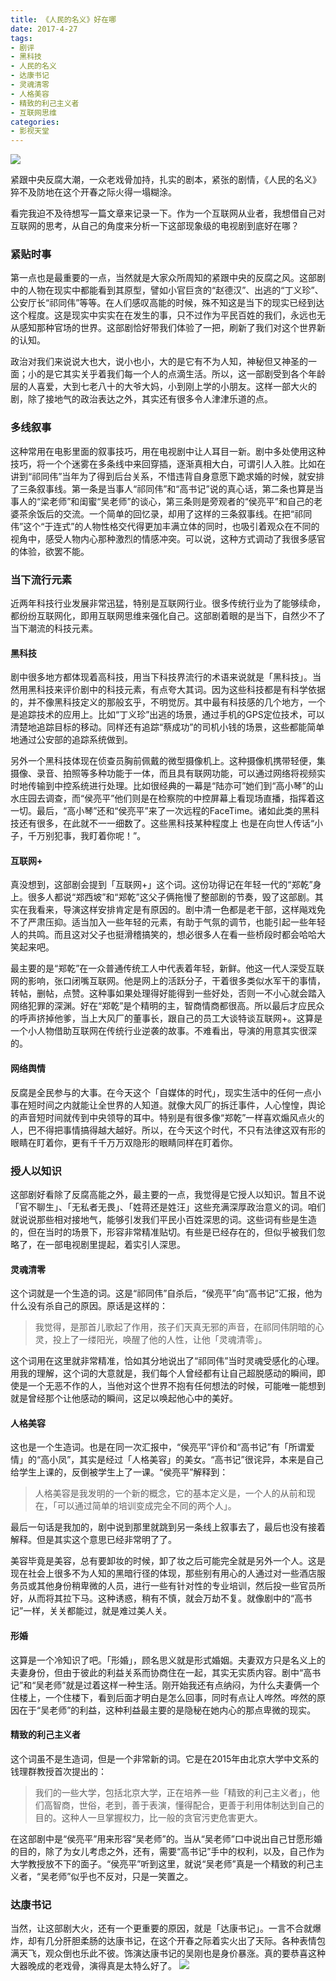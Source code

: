 ```yaml
---
title: 《人民的名义》好在哪
date: 2017-4-27
tags: 
- 剧评
- 黑科技
- 人民的名义
- 达康书记
- 灵魂清零
- 人格美容
- 精致的利己主义者
- 互联网思维
categories:
- 影视天堂
---
```


![](/image/movie/rmdmy.png)

紧跟中央反腐大潮，一众老戏骨加持，扎实的剧本，紧张的剧情，《人民的名义》猝不及防地在这个开春之际火得一塌糊涂。
<!-- more -->

看完我迫不及待想写一篇文章来记录一下。作为一个互联网从业者，我想借自己对互联网的思考，从自己的角度来分析一下这部现象级的电视剧到底好在哪？

### 紧贴时事
第一点也是最重要的一点，当然就是大家众所周知的紧跟中央的反腐之风。这部剧中的人物在现实中都能看到其原型，譬如小官巨贪的“赵德汉”、出逃的“丁义珍”、公安厅长“祁同伟”等等。在人们感叹高能的时候，殊不知这是当下的现实已经到达这个程度。这是现实中实实在在发生的事，只不过作为平民百姓的我们，永远也无从感知那种官场的世界。这部剧恰好带我们体验了一把，刷新了我们对这个世界新的认知。

政治对我们来说说大也大，说小也小，大的是它有不为人知，神秘但又神圣的一面；小的是它其实关乎着我们每一个人的点滴生活。所以，这一部剧受到各个年龄层的人喜爱，大到七老八十的大爷大妈，小到刚上学的小朋友。这样一部大火的剧，除了接地气的政治表达之外，其实还有很多令人津津乐道的点。

### 多线叙事
这种常用在电影里面的叙事技巧，用在电视剧中让人耳目一新。剧中多处使用这种技巧，将一个个迷雾在多条线中来回穿插，逐渐真相大白，可谓引人入胜。比如在讲到“祁同伟”当年为了得到后台关系，不惜违背自身意愿下跪求婚的时候，就安排了三条叙事线。第一条是当事人“祁同伟”和“高书记”说的真心话，第二条也算是当事人的“梁老师”和闺蜜“吴老师”的谈心，第三条则是旁观者的“侯亮平”和自己的老婆茶余饭后的交流。一个简单的回忆录，却用了这样的三条叙事线。在把“祁同伟”这个“于连式”的人物性格交代得更加丰满立体的同时，也吸引着观众在不同的视角中，感受人物内心那种激烈的情感冲突。可以说，这种方式调动了我很多感官的体验，欲罢不能。

### 当下流行元素
近两年科技行业发展非常迅猛，特别是互联网行业。很多传统行业为了能够续命，都纷纷互联网化，即用互联网思维来强化自己。这部剧着眼的是当下，自然少不了当下潮流的科技元素。

#### 黑科技
剧中很多地方都体现着高科技，用当下科技界流行的术语来说就是「黑科技」。当然用黑科技来评价剧中的科技元素，有点夸大其词。因为这些科技都是有科学依据的，并不像黑科技定义的那般玄乎，不明觉厉。其中最有科技感的几个地方，一个是追踪技术的应用上。比如“丁义珍”出逃的场景，通过手机的GPS定位技术，可以清楚地追踪目标的移动。同样还有追踪“蔡成功”的司机小钱的场景，这些都能简单地通过公安部的追踪系统做到。

另外一个黑科技体现在侦查员胸前佩戴的微型摄像机上。这种摄像机携带轻便，集摄像、录音、拍照等多种功能于一体，而且具有联网功能，可以通过网络将视频实时地传输到中控系统进行处理。比如很经典的一幕是“陆亦可”她们到“高小琴”的山水庄园去调查，而“侯亮平”他们则是在检察院的中控屏幕上看现场直播，指挥着这一切。最后，“高小琴”还和“侯亮平”来了一次远程的FaceTime。诸如此类的黑科技还有很多，在此就不一一细数了。这些黑科技某种程度上 也是在向世人传话“小子，千万别犯事，我盯着你呢！”。

#### 互联网+
真没想到，这部剧会提到「互联网+」这个词。这份功得记在年轻一代的“郑乾”身上。很多人都说“郑西坡”和“郑乾”这父子俩拖慢了整部剧的节奏，毁了这部剧。其实在我看来，导演这样安排肯定是有原因的。剧中清一色都是老干部，这样飚戏免不了严肃压抑。适当加入一些年轻的元素，有助于气氛的调节，也能引起一些年轻人的共鸣。而且这对父子也挺滑稽搞笑的，想必很多人在看一些桥段时都会哈哈大笑起来吧。

最主要的是“郑乾”在一众普通传统工人中代表着年轻，新鲜。他这一代人深受互联网的影响，张口闭嘴互联网。他是网上的活跃分子，干着很多类似水军干的事情，转帖，删帖，点赞。这种事如果处理得好能得到一些好处，否则一不小心就会踏入网络犯罪的深渊。好在“郑乾”是个精明的主，智商情商都很高。所以最后才应民众的呼声挤掉他爹，当上大风厂的董事长，跟自己的员工大谈特谈互联网+。这算是一个小人物借助互联网在传统行业逆袭的故事。不难看出，导演的用意其实很深的。

#### 网络舆情
反腐是全民参与的大事。在今天这个「自媒体的时代」，现实生活中的任何一点小事在短时间之内就能让全世界的人知道。就像大风厂的拆迁事件，人心惶惶，舆论的声音短时间就传到中央领导的耳中。特别是有很多像“郑乾”一样喜欢煽风点火的人，巴不得把事情搞得越大越好。所以，在今天这个时代，不只有法律这双有形的眼睛在盯着你，更有千千万万双隐形的眼睛同样在盯着你。

### 授人以知识
这部剧好看除了反腐高能之外，最主要的一点，我觉得是它授人以知识。暂且不说「官不聊生」、「无私者无畏」、「姓蒋还是姓汪」这些充满深厚政治意义的词。咱们就说说那些相对接地气，能够引发我们平民小百姓深思的词。这些词有些是生造的，但在当时的场景下，形容非常精准贴切。有些是已经存在的，但似乎被我们忽略了，在一部电视剧里提起，着实引人深思。

#### 灵魂清零
这个词就是一个生造的词。这是“祁同伟”自杀后，“侯亮平”向“高书记”汇报，他为什么没有杀自己的原因。原话是这样的：
> 我觉得，是那首儿歌起了作用，孩子们天真无邪的声音，在祁同伟阴暗的心灵，投上了一缕阳光，唤醒了他的人性，让他「灵魂清零」。

这个词用在这里就非常精准，恰如其分地说出了“祁同伟”当时灵魂受感化的心理。用我的理解，这个词的大意就是，我们每个人曾经都有让自己超脱感动的瞬间，即使是一个无恶不作的人，当他对这个世界不抱有任何想法的时候，可能唯一能想到就是曾经那个让他感动的瞬间，这足以唤起他心中的美好。

#### 人格美容
这也是一个生造词。也是在同一次汇报中，“侯亮平”评价和“高书记”有「所谓爱情」的“高小凤”，其实是经过「人格美容」的美女。“高书记”很诧异，本来是自己给学生上课的，反倒被学生上了一课。“侯亮平”解释到：
> 人格美容是我发明的一个新的概念，它的基本定义是，一个人的从前和现在，「可以通过简单的培训变成完全不同的两个人」。

最后一句话是我加的，剧中说到那里就跳到另一条线上叙事去了，最后也没有接着解释。但是其实这个意思已经非常明了了。

美容毕竟是美容，总有要卸妆的时候，卸了妆之后可能完全就是另外一个人。这是现在社会上很多不为人知的黑暗行径的体现，那些别有用心的人通过对一些酒店服务员或其他身份稍卑微的人员，进行一些有针对性的专业培训，然后投一些官员所好，从而将其拉下马。这种诱惑，稍有不慎，就会万劫不复。就像剧中的“高书记”一样，关关都能过，就是难过美人关。

#### 形婚
这算是一个冷知识了吧。「形婚」，顾名思义就是形式婚姻。夫妻双方只是名义上的夫妻身份，但由于彼此的利益关系而协商住在一起，其实无实质内容。剧中“高书记”和“吴老师”就是过着这样一种生活。刚开始我还有点纳闷，为什么夫妻俩一个住楼上，一个住楼下，看到后面才明白是怎么回事，同时有点让人哗然。哗然的原因在于“吴老师”的利益，这种利益最主要的是隐秘在她内心的那点卑微的现实。

#### 精致的利己主义者
这个词虽不是生造词，但是一个非常新的词。它是在2015年由北京大学中文系的钱理群教授首次提出的：
> 我们的一些大学，包括北京大学，正在培养一些「精致的利己主义者」，他们高智商，世俗，老到，善于表演，懂得配合，更善于利用体制达到自己的目的。这种人一旦掌握权力，比一般的贪官污吏危害更大。

在这部剧中是“侯亮平”用来形容“吴老师”的。当从“吴老师”口中说出自己甘愿形婚的目的，除了为女儿考虑之外，还有，需要“高书记”手中的权利，以及，自己作为大学教授放不下的面子。“侯亮平”听到这里，就说“吴老师”真是一个精致的利己主义者，“吴老师”似乎也不反对，只是一笑置之。

### 达康书记
当然，让这部剧大火，还有一个更重要的原因，就是「达康书记」。一言不合就爆炸，却有几分肝胆柔肠的达康书记，在这个开春之际着实火出了天际。各种表情包满天飞，观众倒也乐此不彼。饰演达康书记的吴刚也是身价暴涨。真的要恭喜这种大器晚成的老戏骨，演得真是太特么好了。
![](/image/movie/dksj.jpg)